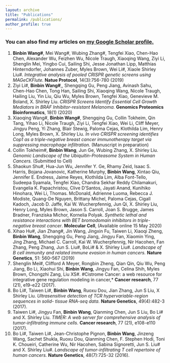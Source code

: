 ```yaml
---
layout: archive
title: "Publications"
permalink: /publications/
author_profile: true
---
```



### You can also find my articles on <u><a href="{https://scholar.google.com/citations?user=bZlpqAUAAAAJ&hl=zh-CN&oi=ao}">my Google Scholar profile</a>.</u>



1. **Binbin Wang#**, Mei Wang#, Wubing Zhang#, Tengfei Xiao, Chen-Hao Chen, Alexander Wu, Feizhen Wu, Nicole Traugh, Xiaoqing Wang, Ziyi Li, Shenglin Mei, Yingbo Cui, Sailing Shi, Jesse Jonathan Lipp, Matthias Hinterndorfer, Johannes Zuber, Myles Brown, Wei Li#, Xiaole Shirley Liu#. *Integrative analysis of pooled CRISPR genetic screens using MAGeCKFlute.* **Natue Protocol**, 14(3):756-780 (2019)
2. Ziyi Li#, **Binbin Wang#**,, Shengqing Gu, Peng Jiang, Avinash Sahu, Chen-Hao Chen, Tong Han, Sailing Shi, Xiaoqing Wang, Nicole Traugh, Hailing Liu, Yin Liu, Qiu Wu, Myles Brown, Tengfei Xiao, Genevieve M. Boland, X. Shirley Liu. *CRISPR Screens Identify Essential Cell Growth Mediators in BRAF Inhibitor-resistant Melanoma.* **Genomics Proteomics Bioinformatics**, 18(1) (2020)
3. Xiaoqing Wang#, **Binbin Wang#**, Shengqing Gu, Collin Tokheim, Qin Tang, Yihao Li, Nicole Traugh, Ziyi Li, Tengfei Xiao, Wei Li, Cliff Meyer, Jingyu Peng, Yi Zhang, Blair Stewig, Paloma Cejas, Klothilda Lim, Henry Long, Myles Brown, X. Shirley Liu. *In vivo CRISPR screening identifies Cop1 as a triple-negative breast cancer immunotherapy target via suppressing macrophage infiltration.* (Manuscript in preparation)
4. Collin Tokheim#, **Binbin Wang**, Jun Ge, Wubing Zhang, X. Shirley Liu. *Genomic Landscape of the Ubiquitin-Proteasome System in Human Cancers.* (Submitted to Cell)
5. Shaokun Shu#, Hua-Jun Wu, Jennifer Y. Ge, Rhamy Zeid, Isaac S. Harris, Bojana Jovanovic, Katherine Murphy, **Binbin Wang**, Xintao Qiu, Jennifer E. Endress, Jaime Reyes, Klothilda Lim, Alba Font-Tello, Sudeepa Syamala, Tengfei Xiao, Chandra Sekhar Reddy Chilamakuri, Evangelia K. Papachristou, Clive D’Santos, Jayati Anand, Kunihiko Hinohara, Wei Li, Thomas. McDonald, Adrienne Luoma, Rebecca J. Modiste, Quang-De Nguyen, Brittany Michel, Paloma Cejas, Cigall Kadoch, Jacob D. Jaffe, Kai W. Wucherpfennig, Jun Qi, X. Shirley Liu, Henry Long, Myles Brown, Jason S. Carroll, Joan S. Brugge, James Bradner, Franziska Michor, Kornelia Polyak. *Synthetic lethal and resistance interactions with BET bromodomain inhibitors in triple-negative breast cancer*. **Molecular Cell**, (Available online 15 May 2020)
6. Xihao Hu#, Jian Zhang#, Jin Wang, Jingxin Fu, Taiwen Li, Xiaoqi Zheng, **Binbin Wang**, Shengqing Gu, Peng Jiang, Jingyu Fan, Xiaomin Ying, Jing Zhang, Michael C. Carroll, Kai W. Wucherpfennig, Nir Hacohen, Fan Zhang, Peng Zhang, Jun S. Liu#, BoLi# & X. Shirley Liu#. *Landscape of B cell immunity and related immune evasion in human cancers.* **Nature Genetics**, 51: 560–567 (2019)
7. Shenglin Mei#, Clifford A Meyer, Rongbin Zheng, Qian Qin, Qiu Wu, Peng Jiang, Bo Li, Xiaohui Shi, **Binbin Wang**, Jingyu Fan, Celina Shih, Myles Brown, Chongzhi Zang, Liu XS#. #Cistrome Cancer: a web resource for integrative gene regulation modeling in cancer,* **Cancer research**, 77 (21), e19-e22 (2017).
8. Bo Li#, Taiwen Li#, **Binbin Wang**, Ruoxu Dou, Jian Zhang, Jun S Liu, X Shirley Liu. *Ultrasensitive detection of TCR hypervariable-region sequences in solid- tissue RNA-seq data.* **Nature Genetics**, 49(4):482-3 (2017).
9. Taiwen Li#, Jingyu Fan, **Binbin Wang**, Qianming Chen, Jun S Liu, Bo Li# and X. Shirley Liu. *TIMER: A web server for comprehensive analysis of tumor-infiltrating immune cells.* **Cancer research**, 77 (21), e108-e110 (2017).
10. Bo Li#, Taiwen Li#, Jean-Christophe Pignon, **Binbin Wang**, Jinzeng Wang, Sachet Shukla, Ruoxu Dou, Qianming Chen, F. Stephen Hodi, Toni K. Choueiri, Catherine Wu, Nir Hacohen, Sabina Signoretti, Jun S. Liu# and X. Shirley Liu#. *Landscape of tumor-infiltrating T cell repertoire of human cancers.* **Nature Genetics**, 48(7):725-32 (2016).